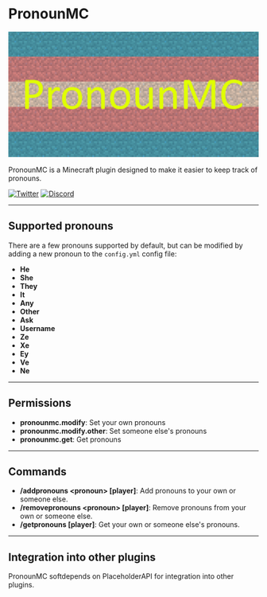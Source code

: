 # PronounMC

![PronounMC](/Resources/Branding/PronounMCLogo.png?raw=true "PronounMC")

PronounMC is a Minecraft plugin designed to make it easier to keep track of pronouns.

[![Twitter](https://img.shields.io/badge/%40AceKiron--blue.svg?style=social&logo=Twitter)](https://twitter.com/AceKiron)
[![Discord](https://img.shields.io/badge/AceKiron%20Studio--blue.svg?style=social&logo=Discord)](https://dsc.gg/acekiron-studio)

***

## Supported pronouns
There are a few pronouns supported by default, but can be modified by adding a new pronoun to the `config.yml` config file:
* **He**
* **She**
* **They**
* **It**
* **Any**
* **Other**
* **Ask**
* **Username**
* **Ze**
* **Xe**
* **Ey**
* **Ve**
* **Ne**

***

## Permissions
- **pronounmc.modify**: Set your own pronouns
- **pronounmc.modify.other**: Set someone else's pronouns
- **pronounmc.get**: Get pronouns

***

## Commands
- **/addpronouns \<pronoun\> [player]**: Add pronouns to your own or someone else.
- **/removepronouns \<pronoun\> [player]**: Remove pronouns from your own or someone else.
- **/getpronouns [player]**: Get your own or someone else's pronouns.

***

## Integration into other plugins
PronounMC softdepends on PlaceholderAPI for integration into other plugins.